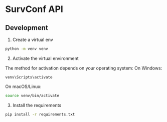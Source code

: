 # SurvConf API

## Development

1. Create a virtual env

```bash
python -m venv venv
```

2. Activate the virtual environment

The method for activation depends on your operating system:
On Windows:

```
venv\Scripts\activate
```

On macOS/Linux:

```bash
source venv/bin/activate
```

3. Install the requirements

```bash
pip install -r requirements.txt
```

```

```
